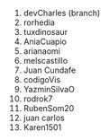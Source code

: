 1. devCharles (branch)
2. rorhedia
3. tuxdinosaur
4. AniaCuapio
5. arianaomi
6. melscastillo
7. Juan Cundafe
8. codigoVis
9. YazminSilvaO
10. rodrok7
11. RubenSom20
12. juan carlos
13. Karen1501 